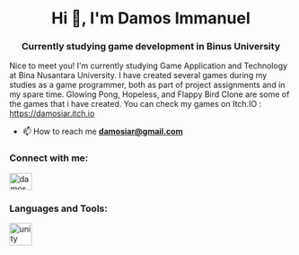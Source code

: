 <h1 align="center">Hi 👋, I'm Damos Immanuel</h1>
<h3 align="center">Currently studying game development in Binus University</h3>


Nice to meet you! I'm currently studying Game Application and Technology at Bina Nusantara University. I have created several games during my studies as a game programmer, both as part of project assignments and in my spare time. Glowing Pong, Hopeless, and Flappy Bird Clone are some of the games that i have created.
You can check my games on Itch.IO : https://damosiar.itch.io


- 📫 How to reach me **damosiar@gmail.com**

<h3 align="left">Connect with me:</h3>
<p align="left">
<a href="https://linkedin.com/in/damos immanuel andika rubyantono" target="blank"><img align="center" src="https://raw.githubusercontent.com/rahuldkjain/github-profile-readme-generator/master/src/images/icons/Social/linked-in-alt.svg" alt="damos immanuel andika rubyantono" height="30" width="40" /></a>
</p>

<h3 align="left">Languages and Tools:</h3>
<p align="left"> <a href="https://unity.com/" target="_blank" rel="noreferrer"> <img src="https://www.vectorlogo.zone/logos/unity3d/unity3d-icon.svg" alt="unity" width="40" height="40"/> </a> </p>
